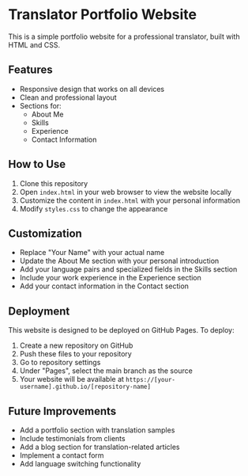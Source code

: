 # Translator Portfolio Website

This is a simple portfolio website for a professional translator, built with HTML and CSS.

## Features

- Responsive design that works on all devices
- Clean and professional layout
- Sections for:
  - About Me
  - Skills
  - Experience
  - Contact Information

## How to Use

1. Clone this repository
2. Open `index.html` in your web browser to view the website locally
3. Customize the content in `index.html` with your personal information
4. Modify `styles.css` to change the appearance

## Customization

- Replace "Your Name" with your actual name
- Update the About Me section with your personal introduction
- Add your language pairs and specialized fields in the Skills section
- Include your work experience in the Experience section
- Add your contact information in the Contact section

## Deployment

This website is designed to be deployed on GitHub Pages. To deploy:

1. Create a new repository on GitHub
2. Push these files to your repository
3. Go to repository settings
4. Under "Pages", select the main branch as the source
5. Your website will be available at `https://[your-username].github.io/[repository-name]`

## Future Improvements

- Add a portfolio section with translation samples
- Include testimonials from clients
- Add a blog section for translation-related articles
- Implement a contact form
- Add language switching functionality 